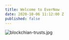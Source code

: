 ```yaml
---
title: Welcome to EverNow
date: 2020-10-06 11:12:00 Z
published: false
---
```


![blockchian-trusts.jpg](/uploads/blockchian-trusts.jpg)